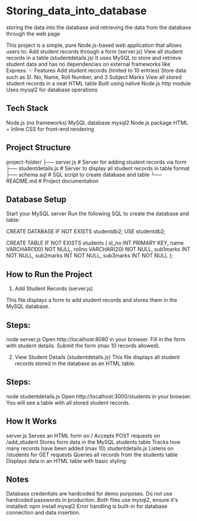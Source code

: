 # Storing_data_into_database
storing the data into the database and retrieving the data from the database through the web page 

This project is a simple, pure Node.js-based web application that allows users to:
Add student records through a form (server.js)
View all student records in a table (studentdetails.js)
It uses MySQL to store and retrieve student data and has no dependencies on external frameworks like Express.
✨ Features
Add student records (limited to 10 entries)
Store data such as Sl. No, Name, Roll Number, and 3 Subject Marks
View all stored student records in a neat HTML table
Built using native Node.js http module
Uses mysql2 for database operations
## Tech Stack
Node.js (no frameworks)
MySQL database
mysql2 Node.js package
HTML + Inline CSS for front-end rendering
## Project Structure
project-folder/
├── server.js               # Server for adding student records via form
├── studentdetails.js       # Server to display all student records in table format
├── schema.sql              # SQL script to create database and table
└── README.md               # Project documentation

## Database Setup
Start your MySQL server
Run the following SQL to create the database and table:

CREATE DATABASE IF NOT EXISTS studentdb2;
USE studentdb2;

CREATE TABLE IF NOT EXISTS students (
  sl_no INT PRIMARY KEY,
  name VARCHAR(100) NOT NULL,
  rollno VARCHAR(20) NOT NULL,
  sub1marks INT NOT NULL,
  sub2marks INT NOT NULL,
  sub3marks INT NOT NULL
);

## How to Run the Project

1. Add Student Records (server.js)

This file displays a form to add student records and stores them in the MySQL database.

## Steps:
node server.js
Open http://localhost:8080 in your browser.
Fill in the form with student details.
Submit the form (max 10 records allowed).

2. View Student Details (studentdetails.js)
This file displays all student records stored in the database as an HTML table.
## Steps:
node studentdetails.js
Open http://localhost:3000/students in your browser.
You will see a table with all stored student records.
## How It Works

server.js
Serves an HTML form on /
Accepts POST requests on /add_student
Stores form data in the MySQL students table
Tracks how many records have been added (max 10)
studentdetails.js
Listens on /students for GET requests
Queries all records from the students table
Displays data in an HTML table with basic styling
## Notes

Database credentials are hardcoded for demo purposes. Do not use hardcoded passwords in production.
Both files use mysql2, ensure it's installed:
npm install mysql2
Error handling is built-in for database connection and data insertion.

